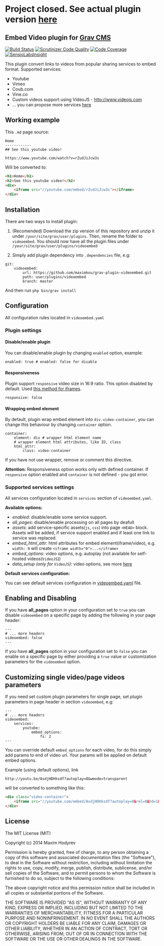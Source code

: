 Project closed. See actual plugin version [here](https://github.com/Sommerregen/grav-plugin-videoembed)
===========================================================================================

Embed Video plugin for [Grav CMS](http://getgrav.org)
-------------------------------------------------

[![Build Status](https://travis-ci.org/maximkou/grav-plugin-videoembed.svg?branch=v1.0)](https://travis-ci.org/maximkou/grav-plugin-videoembed)
[![Scrutinizer Code Quality](https://scrutinizer-ci.com/g/maximkou/grav-plugin-videoembed/badges/quality-score.png?b=master)](https://scrutinizer-ci.com/g/maximkou/grav-plugin-videoembed/?branch=master)
[![Code Coverage](https://scrutinizer-ci.com/g/maximkou/grav-plugin-videoembed/badges/coverage.png?b=master)](https://scrutinizer-ci.com/g/maximkou/grav-plugin-videoembed/?branch=master)
[![SensioLabsInsight](https://insight.sensiolabs.com/projects/127bf39f-d49a-4c9b-965d-2eb97e384fe4/mini.png)](https://insight.sensiolabs.com/projects/127bf39f-d49a-4c9b-965d-2eb97e384fe4)

This plugin convert links to videos from popular sharing services to embed format. Supported services:

* Youtube
* Vimeo
* Coub.com
* Vine.co
* Custom videos support using VideoJS - http://www.videojs.com
* ... you can propose more services [here](https://github.com/maximkou/grav-plugin-videoembed/issues/7)

## Working example

This `.md` page source:
```
Home
------------
## See this youtube video!

https://www.youtube.com/watch?v=rZudJiJcw3s

```
Will be converted to:
```html
<h1>Home</h1>
<h2>See this youtube video!</h2>
<div>
	<iframe src="//youtube.com/embed/rZudJiJcw3s"></iframe>
</div>
```


## Installation
There are two ways to install plugin:

1. (Recomended) Download the zip version of this repository and unzip it under `/your/site/grav/user/plugins`. Then, rename the folder to `videoembed`. 
You should now have all the plugin files under `/your/site/grav/user/plugins/videoembed`

2. Simply add plugin dependency into `.dependencies` file, e.g:
```
git:
    videoembed:
        url: https://github.com/maximkou/grav-plugin-videoembed.git
        path: user/plugins/videoembed
        branch: master
```
And then run `php bin/grav install`

## Configuration

All configuration rules located in `videoembed.yaml`

### Plugin settings
#### Disable/enable plugin

You can disable/enable plugin by changing `enabled` option, example:
```
enabled: true # enabled: false for disable
```

#### Responsiveness
Plugin support `responsive` video size in 16:9 ratio. This option disabled by default.
Used [this method for iframes](http://css-tricks.com/NetMag/FluidWidthVideo/Article-FluidWidthVideo.php).
```
responsive: false
```

#### Wrapping embed element
By default, plugin wrap embed element into `div.video-container`, you can change this behaviour by changing `container` option.
```
container:
    element: div # wrapper html element name
    # wrapper element html attributes, like ID, class
    html_attr:
        class: video-container
```
If you have not use wrapper, remove or comment this directive.

**Attention:** Responsiveness option works only with defined container. If `responsive` option enabled and `container` is not defined - you got error.

### Supported services settings
All services configuration located in `services` section of `videoembed.yaml`.

**Available options:**

* *enabled*: disable/enable some service support.
* *all_pages*: disable/enable processing on all pages by deafult
* *assets*: add service-specific assets(`js`, `css`) into page `<HEAD>` block. Assets will be added, if service support enabled and if least one link to service was replaced.
* *embed_html_attr*: html attributes for embed element(iframe/video), e.g. `width: 0` will create `<iframe width="0">...</iframe>`
* *embed_options*: video options, e.g. autoplay (not available for self-hosted videos(`VideoJS`))
* *data_setup (only for `VideoJS`)*: video options, see more [here](https://github.com/videojs/video.js/blob/stable/docs/guides/options.md)

**Default services configuration:**

You can see default services configuration in [videoembed.yaml](https://github.com/maximkou/grav-plugin-videoembed/blob/development/videoembed.yaml#L9) file.

## Enabling and Disabling

If you have **all_pages** option in your configuration set to `true` you can disable `videoembed` on a specific page by adding the following in your page header:

```
---
# ... more headers
videoembed: false
---
```

If you have **all_pages** option in your configuration set to `false` you can enable on a specific page by either providing a `true` value or customization parameters for the `videoembed` option.

## Customizing single video/page videos parameters
If you need set custom plugin parameters for single page, set plugin parameters in page header in section `videoembed`, e.g:

```
---
# ... more headers
videoembed:
    services:
        youtube:
            embed_options:
                fs: 2
---
```

You can override default `embed_options` for each video, for do this simply add params to end of video url. Your params will be applied on default embed options.

Example (using default options), link 
```
http://youtu.be/AsdjHDHksdf?autoplay=0&wmode=transparent
```
will be converted to something like this:

```html
<div class="video-container">
	<iframe src="//youtube.com/embed/AsdjHDHksdf?autoplay=0&rel=0&hd=1&vq=hd1080&wmode=transparent"></iframe>
</div>
```

## License
The MIT License (MIT)

Copyright (c) 2014 Maxim Hodyrev

Permission is hereby granted, free of charge, to any person obtaining a copy
of this software and associated documentation files (the "Software"), to deal
in the Software without restriction, including without limitation the rights
to use, copy, modify, merge, publish, distribute, sublicense, and/or sell
copies of the Software, and to permit persons to whom the Software is
furnished to do so, subject to the following conditions:

The above copyright notice and this permission notice shall be included in all
copies or substantial portions of the Software.

THE SOFTWARE IS PROVIDED "AS IS", WITHOUT WARRANTY OF ANY KIND, EXPRESS OR
IMPLIED, INCLUDING BUT NOT LIMITED TO THE WARRANTIES OF MERCHANTABILITY,
FITNESS FOR A PARTICULAR PURPOSE AND NONINFRINGEMENT. IN NO EVENT SHALL THE
AUTHORS OR COPYRIGHT HOLDERS BE LIABLE FOR ANY CLAIM, DAMAGES OR OTHER
LIABILITY, WHETHER IN AN ACTION OF CONTRACT, TORT OR OTHERWISE, ARISING FROM,
OUT OF OR IN CONNECTION WITH THE SOFTWARE OR THE USE OR OTHER DEALINGS IN THE
SOFTWARE.
